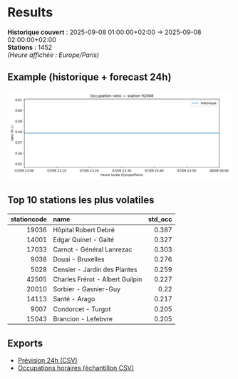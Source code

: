 # Results

**Historique couvert** : 2025-09-08 01:00:00+02:00 → 2025-09-08 02:00:00+02:00  
**Stations** : 1452  
*(Heure affichée : Europe/Paris)*

## Example (historique + forecast 24h)
![sample](assets/sample_forecast.png)

## Top 10 stations les plus volatiles
|   stationcode | name                            |   std_occ |
|--------------:|:--------------------------------|----------:|
|         19036 | Hôpital Robert Debré            |     0.387 |
|         14001 | Edgar Quinet - Gaité            |     0.327 |
|         17033 | Carnot - Général Lanrezac       |     0.303 |
|          9038 | Douai - Bruxelles               |     0.276 |
|          5028 | Censier - Jardin des Plantes    |     0.259 |
|         42505 | Charles Frérot - Albert Guilpin |     0.227 |
|         20010 | Sorbier - Gasnier-Guy           |     0.22  |
|         14113 | Santé - Arago                   |     0.217 |
|          9007 | Condorcet - Turgot              |     0.205 |
|         15043 | Brancion - Lefebvre             |     0.205 |

## Exports
- [Prévision 24h (CSV)](exports/velib_forecast_24h.csv)
- [Occupations horaires (échantillon CSV)](exports/velib_hourly.csv)